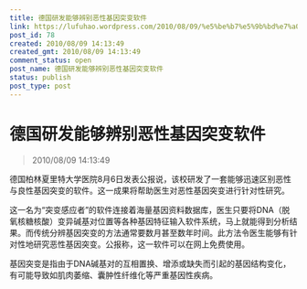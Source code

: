 ```yaml
---
title: 德国研发能够辨别恶性基因突变软件
link: https://lufuhao.wordpress.com/2010/08/09/%e5%be%b7%e5%9b%bd%e7%a0%94%e5%8f%91%e8%83%bd%e5%a4%9f%e8%be%a8%e5%88%ab%e6%81%b6%e6%80%a7%e5%9f%ba%e5%9b%a0%e7%aa%81%e5%8f%98%e8%bd%af%e4%bb%b6/
post_id: 78
created: 2010/08/09 14:13:49
created_gmt: 2010/08/09 14:13:49
comment_status: open
post_name: 德国研发能够辨别恶性基因突变软件
status: publish
post_type: post
---
```


# 德国研发能够辨别恶性基因突变软件

> 2010/08/09 14:13:49

 

德国柏林夏里特大学医院8月6日发表公报说，该校研发了一套能够迅速区别恶性与良性基因突变的软件。这一成果将帮助医生对恶性基因突变进行针对性研究。 

这一名为“突变感应者”的软件连接着海量基因资料数据库，医生只要将DNA（脱氧核糖核酸）变异碱基对位置等各种基因特征输入软件系统，马上就能得到分析结果。而传统分辨基因突变的方法通常要数月甚至数年时间。此方法令医生能够有针对性地研究恶性基因突变。公报称，这一软件可以在网上免费使用。 

基因突变是指由于DNA碱基对的互相置换、增添或缺失而引起的基因结构变化，有可能导致如肌肉萎缩、囊肿性纤维化等严重基因性疾病。
